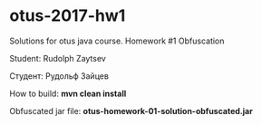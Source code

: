# otus-2017-hw1
Solutions for otus java course. Homework #1 Obfuscation

Student: Rudolph Zaytsev

Студент: Рудольф Зайцев

How to build:
**mvn clean install**

Obfuscated jar file:
**otus-homework-01-solution-obfuscated.jar**

